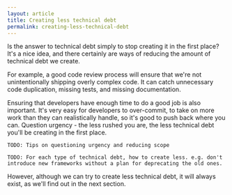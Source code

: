```yaml
---
layout: article
title: Creating less technical debt
permalink: creating-less-technical-debt
---
```


Is the answer to technical debt simply to stop creating it in the first place? It's a nice idea, and there certainly are ways of reducing the amount of technical debt we create.

For example, a good code review process will ensure that we're not unintentionally shipping overly complex code. It can catch unnecessary code duplication, missing tests, and missing documentation.

Ensuring that developers have enough time to do a good job is also important. It's very easy for developers to over-commit, to take on more work than they can realistically handle, so it's good to push back where you can. Question urgency - the less rushed you are, the less technical debt you'll be creating in the first place.

    TODO: Tips on questioning urgency and reducing scope

    TODO: For each type of technical debt, how to create less. e.g. don't introduce new frameworks without a plan for deprecating the old ones.

However, although we can try to create less technical debt, it will always exist, as we'll find out in the next section.